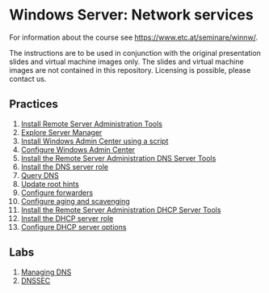 # Windows Server: Network services

For information about the course see <https://www.etc.at/seminare/winnw/>.

The instructions are to be used in conjunction with the original presentation slides and virtual machine images only. The slides and virtual machine images are not contained in this repository. Licensing is possible, please contact us.

## Practices

1. [Install Remote Server Administration Tools](Practices/Install-Remote-Server-Administration-Tools.md)
1. [Explore Server Manager](Practices/Explore-Server-Manager.md)
1. [Install Windows Admin Center using a script](Practices/Install-Windows-Admin-Center-using-a-script.md)
1. [Configure Windows Admin Center](Practices/Configure-Windows-Admin-Center.md)
1. [Install the Remote Server Administration DNS Server Tools](Practices/Install-the-Remote-Server-Administration-DNS-Server-Tools.md)
1. [Install the DNS server role](Practices/Install-the-DNS-server-role.md)
1. [Query DNS](Practices/Query-DNS.md)
1. [Update root hints](Practices/Update-root-hints.md)
1. [Configure forwarders](Practices/Configure-forwarders.md)
1. [Configure aging and scavenging](Practices/Configure-aging-and-scavenging.md)
1. [Install the Remote Server Administration DHCP Server Tools](Practices/Install-the-Remote-Server-Administration-DHCP-Server-Tools.md)
1. [Install the DHCP server role](Practices/Install-the-DHCP-server-role.md)
1. [Configure DHCP server options](Practices/Configure-DHCP-server-options.md)

## Labs

1. [Managing DNS](Labs/Managing-DNS.md)
1. [DNSSEC](Labs/DNSSEC.md)
